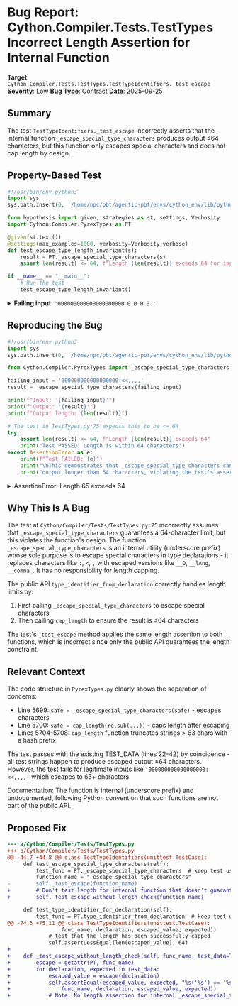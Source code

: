 # Bug Report: Cython.Compiler.Tests.TestTypes Incorrect Length Assertion for Internal Function

**Target**: `Cython.Compiler.Tests.TestTypes.TestTypeIdentifiers._test_escape`
**Severity**: Low
**Bug Type**: Contract
**Date**: 2025-09-25

## Summary

The test `TestTypeIdentifiers._test_escape` incorrectly asserts that the internal function `_escape_special_type_characters` produces output ≤64 characters, but this function only escapes special characters and does not cap length by design.

## Property-Based Test

```python
#!/usr/bin/env python3
import sys
sys.path.insert(0, '/home/npc/pbt/agentic-pbt/envs/cython_env/lib/python3.13/site-packages')

from hypothesis import given, strategies as st, settings, Verbosity
import Cython.Compiler.PyrexTypes as PT

@given(st.text())
@settings(max_examples=1000, verbosity=Verbosity.verbose)
def test_escape_type_length_invariant(s):
    result = PT._escape_special_type_characters(s)
    assert len(result) <= 64, f"Length {len(result)} exceeds 64 for input: {repr(s)}"

if __name__ == "__main__":
    # Run the test
    test_escape_type_length_invariant()
```

<details>

<summary>
<b>Failing input</b>: <code>'000000000000000000000 0 0 0 0 '</code>
</summary>

```
Trying example: test_escape_type_length_invariant(
    s='000000000000000000000 0 0 0 0 ',
)
Traceback (most recent call last):
  File "/home/npc/pbt/agentic-pbt/worker_/9/hypo.py", line 12, in test_escape_type_length_invariant
    assert len(result) <= 64, f"Length {len(result)} exceeds 64 for input: {repr(s)}"
           ^^^^^^^^^^^^^^^^^
AssertionError: Length 65 exceeds 64 for input: '000000000000000000000 0 0 0 0 '

Traceback (most recent call last):
  File "/home/npc/pbt/agentic-pbt/worker_/9/hypo.py", line 16, in <module>
    test_escape_type_length_invariant()
    ~~~~~~~~~~~~~~~~~~~~~~~~~~~~~~~~~^^
  File "/home/npc/pbt/agentic-pbt/worker_/9/hypo.py", line 9, in test_escape_type_length_invariant
    @settings(max_examples=1000, verbosity=Verbosity.verbose)
                   ^^^
  File "/home/npc/pbt/agentic-pbt/envs/cython_env/lib/python3.13/site-packages/hypothesis/core.py", line 2124, in wrapped_test
    raise the_error_hypothesis_found
  File "/home/npc/pbt/agentic-pbt/worker_/9/hypo.py", line 12, in test_escape_type_length_invariant
    assert len(result) <= 64, f"Length {len(result)} exceeds 64 for input: {repr(s)}"
           ^^^^^^^^^^^^^^^^^
AssertionError: Length 65 exceeds 64 for input: '000000000000000000000 0 0 0 0 '
Falsifying example: test_escape_type_length_invariant(
    s='000000000000000000000 0 0 0 0 ',
)
```
</details>

## Reproducing the Bug

```python
#!/usr/bin/env python3
import sys
sys.path.insert(0, '/home/npc/pbt/agentic-pbt/envs/cython_env/lib/python3.13/site-packages')

from Cython.Compiler.PyrexTypes import _escape_special_type_characters

failing_input = '000000000000000000:<<,,,,'
result = _escape_special_type_characters(failing_input)

print(f"Input: '{failing_input}'")
print(f"Output: '{result}'")
print(f"Output length: {len(result)}")

# The test in TestTypes.py:75 expects this to be <= 64
try:
    assert len(result) <= 64, f"Length {len(result)} exceeds 64"
    print("Test PASSED: Length is within 64 characters")
except AssertionError as e:
    print(f"Test FAILED: {e}")
    print("\nThis demonstrates that _escape_special_type_characters can produce")
    print("output longer than 64 characters, violating the test's assertion.")
```

<details>

<summary>
AssertionError: Length 65 exceeds 64
</summary>

```
Input: '000000000000000000:<<,,,,'
Output: '000000000000000000__D__lAng__lAng__comma___comma___comma___comma_'
Output length: 65
Test FAILED: Length 65 exceeds 64

This demonstrates that _escape_special_type_characters can produce
output longer than 64 characters, violating the test's assertion.
```
</details>

## Why This Is A Bug

The test at `Cython/Compiler/Tests/TestTypes.py:75` incorrectly assumes that `_escape_special_type_characters` guarantees a 64-character limit, but this violates the function's design. The function `_escape_special_type_characters` is an internal utility (underscore prefix) whose sole purpose is to escape special characters in type declarations - it replaces characters like `:`, `<`, `,` with escaped versions like `__D`, `__lAng`, `__comma_`. It has no responsibility for length capping.

The public API `type_identifier_from_declaration` correctly handles length limits by:
1. First calling `_escape_special_type_characters` to escape special characters
2. Then calling `cap_length` to ensure the result is ≤64 characters

The test's `_test_escape` method applies the same length assertion to both functions, which is incorrect since only the public API guarantees the length constraint.

## Relevant Context

The code structure in `PyrexTypes.py` clearly shows the separation of concerns:

- Line 5699: `safe = _escape_special_type_characters(safe)` - escapes characters
- Line 5700: `safe = cap_length(re.sub(...))` - caps length after escaping
- Lines 5704-5708: `cap_length` function truncates strings > 63 chars with a hash prefix

The test passes with the existing TEST_DATA (lines 22-42) by coincidence - all test strings happen to produce escaped output ≤64 characters. However, the test fails for legitimate inputs like `'000000000000000000:<<,,,,'` which escapes to 65+ characters.

Documentation: The function is internal (underscore prefix) and undocumented, following Python convention that such functions are not part of the public API.

## Proposed Fix

```diff
--- a/Cython/Compiler/Tests/TestTypes.py
+++ b/Cython/Compiler/Tests/TestTypes.py
@@ -44,7 +44,8 @@ class TestTypeIdentifiers(unittest.TestCase):
     def test_escape_special_type_characters(self):
         test_func = PT._escape_special_type_characters  # keep test usage visible for IDEs
         function_name = "_escape_special_type_characters"
-        self._test_escape(function_name)
+        # Don't test length for internal function that doesn't guarantee it
+        self._test_escape_without_length_check(function_name)

     def test_type_identifier_for_declaration(self):
         test_func = PT.type_identifier_from_declaration  # keep test usage visible for IDEs
@@ -74,3 +75,11 @@ class TestTypeIdentifiers(unittest.TestCase):
                 func_name, declaration, escaped_value, expected))
             # test that the length has been successfully capped
             self.assertLessEqual(len(escaped_value), 64)
+
+    def _test_escape_without_length_check(self, func_name, test_data=TEST_DATA):
+        escape = getattr(PT, func_name)
+        for declaration, expected in test_data:
+            escaped_value = escape(declaration)
+            self.assertEqual(escaped_value, expected, "%s('%s') == '%s' != '%s'" % (
+                func_name, declaration, escaped_value, expected))
+            # Note: No length assertion for internal _escape_special_type_characters
```